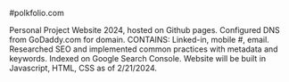 #polkfolio.com

Personal Project Website 2024, hosted on Github pages. Configured DNS from GoDaddy.com for domain. CONTAINS: Linked-in, mobile #, email.
Researched SEO and implemented common practices with metadata and keywords. Indexed on Google Search Console.
Website will be built in Javascript, HTML, CSS as of 2/21/2024.
